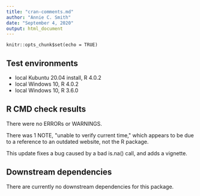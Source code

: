 ```yaml
---
title: "cran-comments.md"
author: "Annie C. Smith"
date: "September 4, 2020"
output: html_document
---
```


```{r setup, include=FALSE}
knitr::opts_chunk$set(echo = TRUE)
```
## Test environments
* local Kubuntu 20.04 install, R 4.0.2
* local Windows 10, R 4.0.2
* local Windows 10, R 3.6.0

## R CMD check results
There were no ERRORs or WARNINGS. 

There was 1 NOTE, "unable to verify current time," which appears to be due to a reference to an outdated website, not the R package.

This update fixes a bug caused by a bad is.na() call, and adds a vignette.

## Downstream dependencies
There are currently no downstream dependencies for this package.
